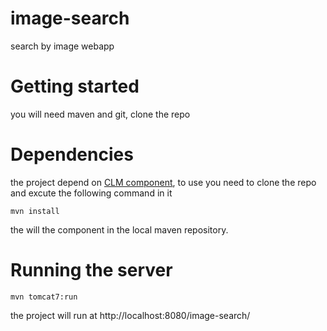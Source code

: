 # image-search

search by image webapp

# Getting started

you will need maven and git, clone the repo

# Dependencies
the project depend on [CLM component](https://github.com/The4Ms/CLM/), to use you need to
clone the repo and excute the following command in it

	mvn install

the will the component in the local maven repository.


# Running the server

    mvn tomcat7:run

the project will run at http://localhost:8080/image-search/
